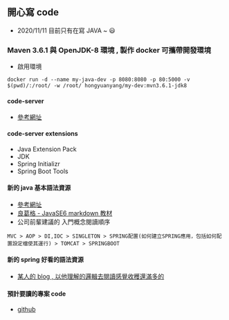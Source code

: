 ## 開心寫 code
- 2020/11/11 目前只有在寫 JAVA ~ :smiley:

### Maven 3.6.1 與 OpenJDK-8 環境 , 製作 docker 可攜帶開發環境
- 啟用環境
```
docker run -d --name my-java-dev -p 8080:8080 -p 80:5000 -v $(pwd)/:/root/ -w /root/ hongyuanyang/my-dev:mvn3.6.1-jdk8
```
#### code-server
- [參考網址](https://github.com/cdr/code-server)

#### code-server extensions
- Java Extension Pack
- JDK
- Spring Initializr
- Spring Boot Tools

#### 新的 java 基本語法資源
- [參考網址](https://ethan-imagination.blogspot.com/p/javase.html)
- [良葛格 - JavaSE6 markdown 教材](https://github.com/JustinSDK/JavaSE6Tutorial/tree/master/docs)
- 公司前輩建議的 入門概念閱讀順序
```
MVC > AOP > DI,IOC > SINGLETON > SPRING配置(如何建立SPRING應用，包括如何配置設定檔使其運行) > TOMCAT > SPRINGBOOT
```
#### 新的 spring 好看的語法資源
- [某人的 blog , 以他理解的邏輯去閱讀感覺收穫還滿多的](https://github.com/albert-hg/learning-from-jhipster/tree/master)

#### 預計要讀的專案 code
- [github](https://github.com/alexmanrique/spring-boot-application-example)
